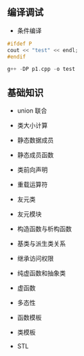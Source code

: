 ## 编译调试

- 条件编译

```cpp
#ifdef P
cout << "test" << endl;
#endif

g++ -DP p1.cpp -o test
```

## 基础知识

- union 联合

- 类大小计算

- 静态数据成员

- 静态成员函数

- 类前向声明

- 重载运算符

- 友元类

- 友元模块

- 构造函数与析构函数

- 基类与派生类关系

- 继承访问权限

- 纯虚函数和抽象类

- 虚函数

- 多态性

- 函数模板

- 类模板

- STL

  

